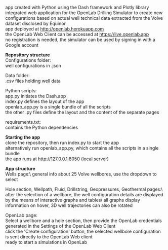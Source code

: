 app created with Python using the Dash framework and Plotly library\
integrated web application for the OpenLab Drilling Simulator to create new configurations based on actual well technical data extracted from the Volve dataset disclosed by Equinor\
app deployed at http://openlab.herokuapp.com \
the OpenLab Web Client can be accessed at https://live.openlab.app \
no registration is needed, the simulator can be used by signing in with a Google account

**Repository structure**\
Configurations folder:\
well configurations in .json

Data folder:\
.csv files holding well data

Python scripts:\
app.py initiates the Dash.app\
index.py defines the layout of the app\
openlab_app.py is a single bundle of all the scripts\
the other .py files define the layout and the content of the separate pages

requirements.txt:\
contains the Python dependencies

**Starting the app**\
clone the repository, then run index.py to start the app\
alternatively run openlab_app.py, which contains all the scripts in a single bundle\
the app runs at http://127.0.0.1:8050 (local server)

**App structure**\
Wells page:\ 
general info about 25 Volve wellbores, use the dropdown to select

Hole section, Wellpath, Fluid, Drillstring, Geopressures, Geothermal pages:\ 
after the selection of a wellbore, the well configuration details are displayed by the means of interactive graphs and tables\ 
all graphs display information on hover, 3D well trajectories can also be rotated

OpenLab page:\
Select a wellbore and a hole section, then provide the OpenLab credentials generated in the Settings of the OpenLab Web Client\
click the 'Create configuration' button, the selected wellbore configuration is sent directly to the OpenLab Web client\
ready to start a simulations in OpenLab
